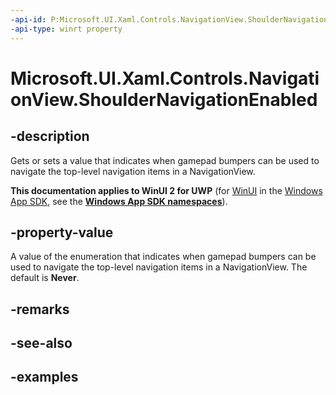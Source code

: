```yaml
---
-api-id: P:Microsoft.UI.Xaml.Controls.NavigationView.ShoulderNavigationEnabled
-api-type: winrt property
---
```

<!-- Property syntax.
public NavigationViewShoulderNavigationEnabled ShoulderNavigationEnabled { get;  set; }
-->

# Microsoft.UI.Xaml.Controls.NavigationView.ShoulderNavigationEnabled


## -description

Gets or sets a value that indicates when gamepad bumpers can be used to navigate the top-level navigation items in a NavigationView.


**This documentation applies to WinUI 2 for UWP** (for [WinUI](/windows/apps/winui/winui3/) in the [Windows App SDK](/windows/apps/windows-app-sdk/), see the **[Windows App SDK namespaces](/windows/windows-app-sdk/api/winrt/)**).

## -property-value

A value of the enumeration that indicates when gamepad bumpers can be used to navigate the top-level navigation items in a NavigationView. The default is **Never**.


## -remarks


## -see-also


## -examples


